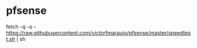 # pfsense
fetch -q -o - https://raw.githubusercontent.com/victorfmaraujo/pfsense/master/speedtest.sh | sh
